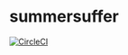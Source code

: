 # summersuffer
[![CircleCI](https://circleci.com/gh/WithCactusBrains/summersuffer.svg?style=svg)](https://circleci.com/gh/WithCactusBrains/summersuffer/circleci-project-setup)
